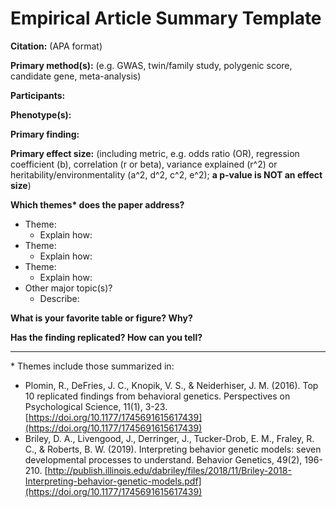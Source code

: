 # Empirical Article Summary Template

**Citation:** (APA format)

**Primary method(s):** (e.g. GWAS, twin/family study, polygenic score, candidate gene, meta-analysis)

**Participants:**

**Phenotype(s):**

**Primary finding:**

**Primary effect size:** (including metric, e.g. odds ratio (OR), regression coefficient (b), correlation (r or beta), variance explained (r^2) or heritability/environmentality (a^2, d^2, c^2, e^2); **a p-value is NOT an effect size**)</p>

**Which themes\* does the paper address?**

* Theme:
    * Explain how:
* Theme:
    * Explain how:
* Theme:
    * Explain how:
* Other major topic(s)?
    * Describe:

**What is your favorite table or figure? Why?**

**Has the finding replicated? How can you tell?**

---

\* Themes include those summarized in:

* Plomin, R., DeFries, J. C., Knopik, V. S., &amp; Neiderhiser, J. M. (2016). Top 10 replicated findings from behavioral genetics. Perspectives on Psychological Science, 11(1), 3-23. [https://doi.org/10.1177/1745691615617439](https://doi.org/10.1177/1745691615617439)
* Briley, D. A., Livengood, J., Derringer, J., Tucker-Drob, E. M., Fraley, R. C., &amp; Roberts, B. W. (2019). Interpreting behavior genetic models: seven developmental processes to understand. Behavior Genetics, 49(2), 196-210. [http://publish.illinois.edu/dabriley/files/2018/11/Briley-2018-Interpreting-behavior-genetic-models.pdf](https://doi.org/10.1177/1745691615617439)
